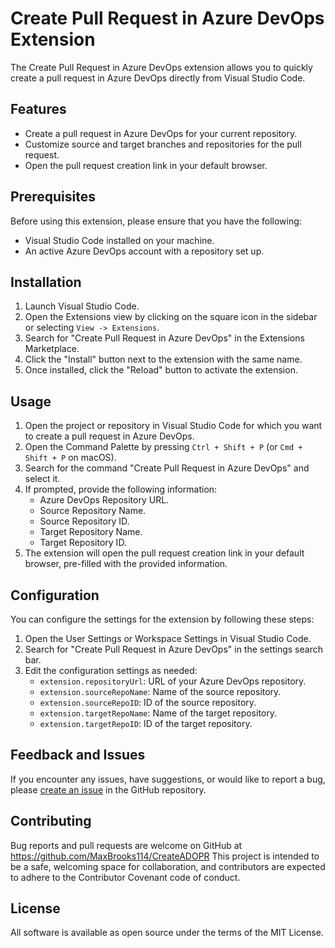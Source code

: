# Create Pull Request in Azure DevOps Extension

The Create Pull Request in Azure DevOps extension allows you to quickly create a pull request in Azure DevOps directly from Visual Studio Code.

## Features

- Create a pull request in Azure DevOps for your current repository.
- Customize source and target branches and repositories for the pull request.
- Open the pull request creation link in your default browser.

## Prerequisites

Before using this extension, please ensure that you have the following:

- Visual Studio Code installed on your machine.
- An active Azure DevOps account with a repository set up.

## Installation

1. Launch Visual Studio Code.
2. Open the Extensions view by clicking on the square icon in the sidebar or selecting `View -> Extensions`.
3. Search for "Create Pull Request in Azure DevOps" in the Extensions Marketplace.
4. Click the "Install" button next to the extension with the same name.
5. Once installed, click the "Reload" button to activate the extension.

## Usage

1. Open the project or repository in Visual Studio Code for which you want to create a pull request in Azure DevOps.
2. Open the Command Palette by pressing `Ctrl + Shift + P` (or `Cmd + Shift + P` on macOS).
3. Search for the command "Create Pull Request in Azure DevOps" and select it.
4. If prompted, provide the following information:
   - Azure DevOps Repository URL.
   - Source Repository Name.
   - Source Repository ID.
   - Target Repository Name.
   - Target Repository ID.
5. The extension will open the pull request creation link in your default browser, pre-filled with the provided information.

## Configuration

You can configure the settings for the extension by following these steps:

1. Open the User Settings or Workspace Settings in Visual Studio Code.
2. Search for "Create Pull Request in Azure DevOps" in the settings search bar.
3. Edit the configuration settings as needed:
   - `extension.repositoryUrl`: URL of your Azure DevOps repository.
   - `extension.sourceRepoName`: Name of the source repository.
   - `extension.sourceRepoID`: ID of the source repository.
   - `extension.targetRepoName`: Name of the target repository.
   - `extension.targetRepoID`: ID of the target repository.

## Feedback and Issues

If you encounter any issues, have suggestions, or would like to report a bug, please [create an issue](https://github.com/maxbrooks114/CreateADOPR/issues) in the GitHub repository.

## Contributing
Bug reports and pull requests are welcome on GitHub at https://github.com/MaxBrooks114/CreateADOPR This project is intended to be a safe, welcoming space for collaboration, and contributors are expected to adhere to the Contributor Covenant code of conduct.

## License

All software is available as open source under the terms of the MIT License.

